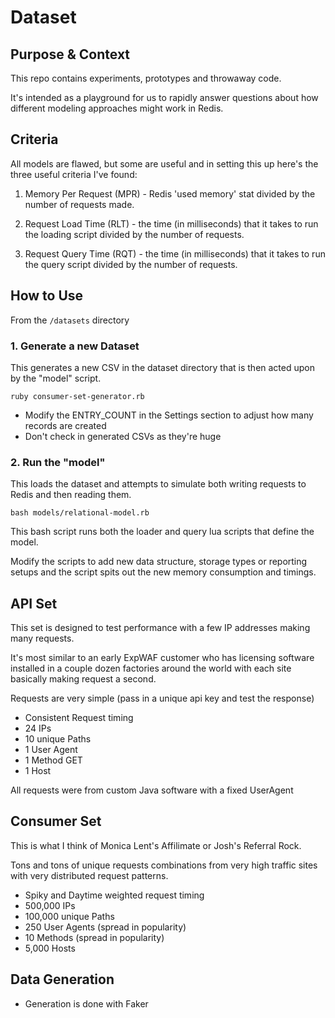# Dataset

## Purpose & Context

This repo contains experiments, prototypes and throwaway code. 

It's intended as a playground for us to rapidly answer questions about how different modeling approaches might work in Redis.

## Criteria

All models are flawed, but some are useful and in setting this up here's the three useful criteria I've found:

1. Memory Per Request (MPR) - Redis 'used memory' stat divided by the number of requests made. 

2. Request Load Time (RLT) - the time (in milliseconds) that it takes to run the loading script divided by the number of requests.

3. Request Query Time (RQT) - the time (in milliseconds) that it takes to run the query script divided by the number of requests.


## How to Use

From the `/datasets` directory

### 1. Generate a new Dataset 

This generates a new CSV in the dataset directory that is then acted upon by the "model" script.

```ruby consumer-set-generator.rb```

- Modify the ENTRY_COUNT in the Settings section to adjust how many records are created
- Don't check in generated CSVs as they're huge

### 2. Run the "model" 

This loads the dataset and attempts to simulate both writing requests to Redis and then reading them. 

```bash models/relational-model.rb```

This bash script runs both the loader and query lua scripts that define the model. 

Modify the scripts to add new data structure, storage types or reporting setups and the script spits out the new memory consumption and timings. 


## API Set

This set is designed to test performance with a few IP addresses making many requests. 

It's most similar to an early ExpWAF customer who has licensing software installed in a couple dozen factories around the world with each site basically making request a second.

Requests are very simple (pass in a unique api key and test the response)

- Consistent Request timing
- 24 IPs
- 10 unique Paths
- 1 User Agent 
- 1 Method GET
- 1 Host

All requests were from custom Java software with a fixed UserAgent 

## Consumer Set

This is what I think of Monica Lent's Affilimate or Josh's Referral Rock. 

Tons and tons of unique requests combinations from very high traffic sites with very distributed request patterns. 

- Spiky and Daytime weighted request timing
- 500,000 IPs
- 100,000 unique Paths
- 250 User Agents (spread in popularity)
- 10 Methods (spread in popularity)
- 5,000 Hosts 

## Data Generation

- Generation is done with Faker




